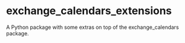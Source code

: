 # exchange_calendars_extensions
A Python package with some extras on top of the exchange_calendars package.
